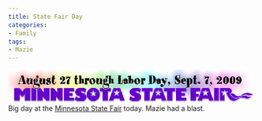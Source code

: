 ```yaml
---
title: State Fair Day
categories:
- Family
tags:
- Mazie
---
```


[![minnesota-state-fair-2009](/assets/posts/2009/minnesota-state-fair-2009.png)](http://www.mnstatefair.org/)
Big day at the [Minnesota State Fair](http://www.mnstatefair.org/) today. Mazie had a blast.
